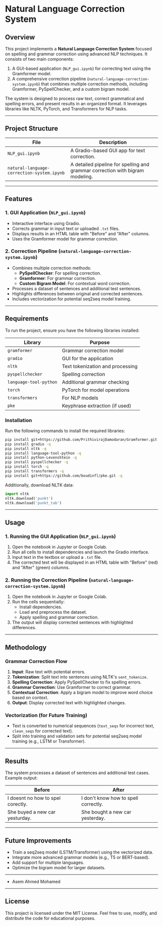 # Natural Language Correction System

## Overview
This project implements a **Natural Language Correction System** focused on spelling and grammar correction using advanced NLP techniques. It consists of two main components:
1. A GUI-based application (`NLP_gui.ipynb`) for correcting text using the Gramformer model.
2. A comprehensive correction pipeline (`natural-language-correction-system.ipynb`) that combines multiple correction methods, including Gramformer, PySpellChecker, and a custom bigram model.

The system is designed to process raw text, correct grammatical and spelling errors, and present results in an organized format. It leverages libraries like NLTK, PyTorch, and Transformers for NLP tasks.

---

## Project Structure

| File                          | Description                                      |
|-------------------------------|--------------------------------------------------|
| `NLP_gui.ipynb`              | A Gradio-based GUI app for text correction.      |
| `natural-language-correction-system.ipynb` | A detailed pipeline for spelling and grammar correction with bigram modeling. |

---

## Features

### 1. GUI Application (`NLP_gui.ipynb`)
- Interactive interface using Gradio.
- Corrects grammar in input text or uploaded `.txt` files.
- Displays results in an HTML table with "Before" and "After" columns.
- Uses the Gramformer model for grammar correction.

### 2. Correction Pipeline (`natural-language-correction-system.ipynb`)
- Combines multiple correction methods:
  - **PySpellChecker**: For spelling correction.
  - **Gramformer**: For grammar correction.
  - **Custom Bigram Model**: For contextual word correction.
- Processes a dataset of sentences and additional test sentences.
- Highlights differences between original and corrected sentences.
- Includes vectorization for potential seq2seq model training.

---

## Requirements
To run the project, ensure you have the following libraries installed:

| Library              | Purpose                          |
|----------------------|----------------------------------|
| `gramformer`         | Grammar correction model        |
| `gradio`             | GUI for the application         |
| `nltk`               | Text tokenization and processing|
| `pyspellchecker`     | Spelling correction             |
| `language-tool-python`| Additional grammar checking     |
| `torch`              | PyTorch for model operations    |
| `transformers`       | For NLP models                  |
| `pke`                | Keyphrase extraction (if used)  |

### Installation
Run the following commands to install the required libraries:

```bash
pip install git+https://github.com/PrithivirajDamodaran/Gramformer.git -q
pip install gradio -q
pip install nltk -q
pip install language-tool-python -q
pip install python-Levenshtein -q
pip install pyspellchecker -q
pip install torch -q
pip install transformers -q
pip install git+https://github.com/boudinfl/pke.git -q
```

Additionally, download NLTK data:
```python
import nltk
nltk.download('punkt')
nltk.download('punkt_tab')
```

---

## Usage

### 1. Running the GUI Application (`NLP_gui.ipynb`)
1. Open the notebook in Jupyter or Google Colab.
2. Run all cells to install dependencies and launch the Gradio interface.
3. Input text in the textbox or upload a `.txt` file.
4. The corrected text will be displayed in an HTML table with "Before" (red) and "After" (green) columns.

### 2. Running the Correction Pipeline (`natural-language-correction-system.ipynb`)
1. Open the notebook in Jupyter or Google Colab.
2. Run the cells sequentially:
   - Install dependencies.
   - Load and preprocess the dataset.
   - Apply spelling and grammar correction.
3. The output will display corrected sentences with highlighted differences.

---

## Methodology

### Grammar Correction Flow
1. **Input**: Raw text with potential errors.
2. **Tokenization**: Split text into sentences using NLTK's `sent_tokenize`.
3. **Spelling Correction**: Apply PySpellChecker to fix spelling errors.
4. **Grammar Correction**: Use Gramformer to correct grammar.
5. **Contextual Correction**: Apply a bigram model to improve word choice based on context.
6. **Output**: Display corrected text with highlighted changes.

### Vectorization (for Future Training)
- Text is converted to numerical sequences (`text_seqs` for incorrect text, `clean_seqs` for corrected text).
- Split into training and validation sets for potential seq2seq model training (e.g., LSTM or Transformer).

---

## Results
The system processes a dataset of sentences and additional test cases. Example output:

| Before                          | After                          |
|---------------------------------|--------------------------------|
| I doesnt no how to spel corectly. | I don't know how to spell correctly. |
| She buyed a new car yesturday.  | She bought a new car yesterday.    |

---

## Future Improvements
- Train a seq2seq model (LSTM/Transformer) using the vectorized data.
- Integrate more advanced grammar models (e.g., T5 or BERT-based).
- Add support for multiple languages.
- Optimize the bigram model for larger datasets.

---
- Asem Ahmed Mohamed

---

## License
This project is licensed under the MIT License. Feel free to use, modify, and distribute the code for educational purposes.
